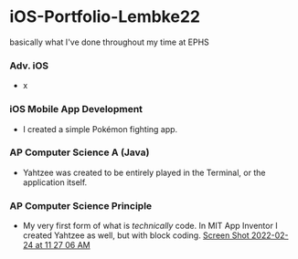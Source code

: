# iOS-Portfolio-Lembke22
basically what I've done throughout my time at EPHS

### Adv. iOS
* x

### iOS Mobile App Development
* I created a simple Pokémon fighting app.

### AP Computer Science A (Java)
* Yahtzee was created to be entirely played in the Terminal, or the application itself.

### AP Computer Science Principle
* My very first form of what is *technically* code. In MIT App Inventor I created Yahtzee as well, but with block coding.
[Screen Shot 2022-02-24 at 11 27 06 AM](https://user-images.githubusercontent.com/60675994/155734207-a2dca7d0-e8c3-4a46-b43d-148def9cc7bf.png)
